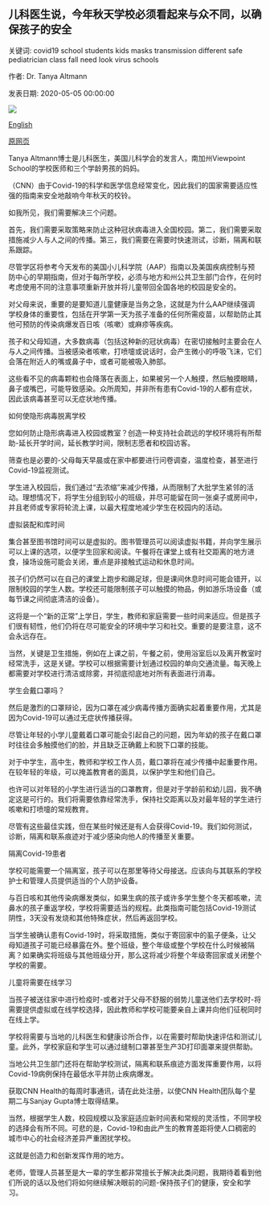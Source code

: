 ## 儿科医生说，今年秋天学校必须看起来与众不同，以确保孩子的安全

关键词: covid19 school students kids masks transmission different safe pediatrician class fall need look virus schools

作者: Dr. Tanya Altmann

发表日期: 2020-05-05 00:00:00

![](https://cdn.cnn.com/cnnnext/dam/assets/200417120144-02-denmark-coronavirus-super-tease.jpg)

[English](School%20must%20look%20much%20different%20this%20fall%20to%20keep%20kids%20safe%2C%20says%20pediatrician.md)

[原网页](https://edition.cnn.com/2020/05/05/health/fall-return-to-school-altmann-wellness/index.html)

Tanya Altmann博士是儿科医生，美国儿科学会的发言人，南加州Viewpoint School的学校医师和三个学龄男孩的妈妈。

（CNN）由于Covid-19的科学和医学信息经常变化，因此我们的国家需要适应性强的指南来安全地敲响今年秋天的校铃。

如我所见，我们需要解决三个问题。

首先，我们需要采取策略来防止这种冠状病毒进入全国校园。第二，我们需要采取措施减少人与人之间的传播。第三，我们需要在需要时快速测试，诊断，隔离和联系跟踪。

尽管学区将参考今天发布的美国小儿科学院（AAP）指南以及美国疾病控制与预防中心的早期指南，但对于每所学校，必须与地方和州公共卫生部门合作，在何时考虑使用不同的注意事项重新开放并将儿童带回全国各地的校园是安全的。

对父母来说，重要的是要知道儿童健康是当务之急，这就是为什么AAP继续强调学校身体的重要性，包括在开学第一天为孩子准备的任何所需疫苗，以帮助防止其他可预防的传染病爆发百日咳（咳嗽）或麻疹等疾病。

孩子和父母知道，大多数病毒（包括这种新的冠状病毒）在密切接触时主要会在人与人之间传播。当被感染者咳嗽，打喷嚏或说话时，会产生微小的呼吸飞沫，它们会落在附近人的嘴或鼻子中，或者可能被吸入肺部。

这些看不见的病毒颗粒也会降落在表面上，如果被另一个人触摸，然后触摸眼睛，鼻子或嘴巴，可能导致感染。众所周知，并非所有患有Covid-19的人都有症状，因此该病毒甚至可以无症状地传播。

如何使隐形病毒脱离学校

您如何防止隐形病毒进入校园或教室？创造一种支持社会疏远的学校环境将有所帮助-延长开学时间，延长教学时间，限制志愿者和校园访客。

筛查也是必要的-父母每天早晨或在家中都要进行问卷调查，温度检查，甚至进行Covid-19监视测试。

学生进入校园后，我们通过“去浓缩”来减少传播，从而限制了大批学生紧邻的活动。理想情况下，将学生分组到较小的班级，并尽可能留在同一张桌子或房间中，并且老师或专家将轮流上课，以最大程度地减少学生在校园内的活动。

虚拟装配和库时间

集合甚至图书馆时间可以是虚拟的。图书管理员可以阅读虚拟书籍，并向学生展示可以上课的选项，以便学生回家和阅读。午餐将在课堂上或有社交距离的地方进食，操场设施可能会关闭，重点是非接触式运动和休息时间。

孩子们仍然可以在自己的课堂上跑步和踢足球，但是课间休息时间可能会错开，以限制校园的学生人数。学校还可能限制孩子可以触摸的物品，例如游乐场设备（或每节课之间彻底清洁的设备）。

这将是一个“新的正常”上学日，学生，教师和家庭需要一些时间来适应。但是孩子们很有韧性，他们仍将在尽可能安全的环境中学习和社交。重要的是要注意，这不会永远存在。

当然，关键是卫生措施，例如在上课之前，午餐之前，使用浴室后以及离开教室时经常洗手，这是关键。学校可以根据需要计划通过校园的单向交通流量。每天晚上都需要对学校进行清洁或除雾，并彻底彻底地对所有表面进行消毒。

学生会戴口罩吗？

然后是激烈的口罩辩论，因为口罩在减少病毒传播方面确实起着重要作用，尤其是因为Covid-19可以通过无症状传播获得。

尽管让年轻的小学儿童戴着口罩可能会引起自己的问题，因为年幼的孩子在戴口罩时往往会多触摸他们的脸，并且缺乏正确戴上和脱下口罩的技能。

对于中学生，高中生，教师和学校工作人员，戴口罩将在减少传播中起重要作用。在较年轻的年级，可以掩盖教育者的面具，以保护学生和他们自己。

也许可以对年轻的小学生进行适当的口罩教育，但是对于学龄前和幼儿园，我不确定这是可行的。我们将需要依靠经常洗手，保持社交距离以及对最年轻的学生进行咳嗽和打喷嚏的常规教育。

尽管有这些最佳实践，但在某些时候还是有人会获得Covid-19。我们如何测试，诊断，隔离和联系痕迹对于减少感染向他人的传播至关重要。

隔离Covid-19患者

学校可能需要一个隔离室，孩子可以在那里等待父母接送。应该向与其联系的学校护士和管理人员提供适当的个人防护设备。

与百日咳和其他传染病爆发类似，如果生病的孩子或许多学生整个冬天都咳嗽，流鼻水的孩子重返学校，学校将需要适当的规程。此类指南可能包括Covid-19测试阴性，3天没有发烧和其他特殊症状，然后再返回学校。

当学生被确认患有Covid-19时，将采取措施，类似于寄回家中的虱子便条，让父母知道孩子可能已经暴露在外。整个班级，整个年级或整个学校在什么时候被隔离？如果确实将班级与其他班级分开，那么这将减少将整个年级寄回家或关闭整个学校的需要。

儿童将需要在线学习

当孩子被送往家中进行检疫时-或者对于父母不舒服的弱势儿童送他们去学校时-将需要提供虚拟或在线学校选择，因此教师和学校可能要亲自上课并向他们征税同时在线上学。

学校将需要与当地的儿科医生和健康诊所合作，以在需要时帮助快速评估和测试儿童。此外，学校家庭和学生可以通过缝制口罩甚至生产3D打印面罩来提供帮助。

当地公共卫生部门还将在帮助学校测试，隔离和联系痕迹方面发挥重要作用，以将Covid-19病例保持在最低水平并防止疾病爆发。

获取CNN Health的每周时事通讯，请在此处注册，以使CNN Health团队每个星期二与Sanjay Gupta博士取得结果。

当然，根据学生人数，校园规模以及家庭适应新时间表和常规的灵活性，不同学校的选择会有所不同。可悲的是，Covid-19和由此产生的教育差距将使人口稠密的城市中心的社会经济差异严重困扰学校。

这就是创造力和创新发挥作用的地方。

老师，管理人员甚至是大一辈的学生都非常擅长于解决此类问题，我期待着看到他们所说的话以及他们将如何继续解决眼前的问题-保持孩子们的健康，安全和学习。